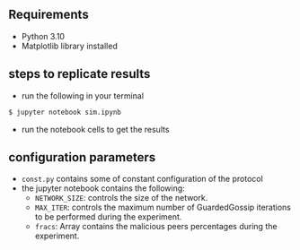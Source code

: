 ## Requirements
- Python 3.10
- Matplotlib library installed


## steps to replicate results
- run the following in your terminal
```bash
$ jupyter notebook sim.ipynb
```
- run the notebook cells to get the results


## configuration parameters
- `const.py` contains some of constant configuration of the protocol
- the jupyter notebook contains the following:
    - `NETWORK_SIZE`: controls the size of the network.
    - `MAX_ITER`: controls the maximum number of GuardedGossip iterations to be performed during the experiment.
    - `fracs`: Array contains the malicious peers percentages during the experiment.

